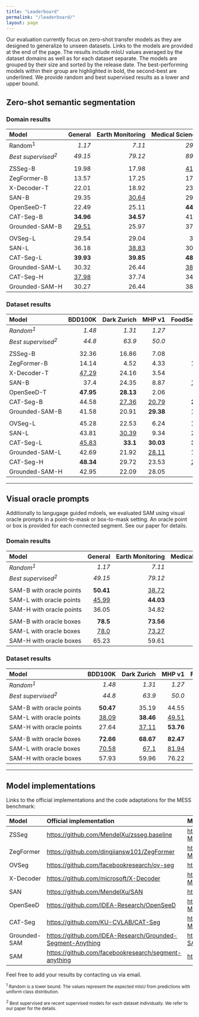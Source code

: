 ```yaml
---
title: "Leaderboard"
permalink: "/leaderboard/"
layout: page
---
```

<head>
<link rel="shortcut icon" type="image/png" href="favicon.png">
</head>

Our evaluation currently focus on zero-shot transfer models as they are designed to generalize to unseen datasets. Links to the models are provided at the end of the page. 
The results include mIoU values averaged by the dataset domains as well as for each dataset separate.
The models are grouped by their size and sorted by the release date. The best-performing models within their group are highlighted in bold, the second-best are underlined. 
We provide random and best supervised results as a lower and upper bound.

## Zero-shot semantic segmentation

### Domain results

| Model                       |   <nobr>General</nobr> | <nobr>Earth Monitoring</nobr>   | <nobr>Medical Sciences</nobr>   | <nobr>Engineering</nobr>   | <nobr>Agriculture and Biology</nobr>   |   <nobr>Mean</nobr> |
|:------------------------------|-----------------------:|--------------------------------:|--------------------------------:|---------------------------:|---------------------------------------:|--------------------:|
| <nobr>Random<sup>1</sup></nobr>         | *1.17*                 | *7.11*                          | *29.51*                         | *11.71*                    | *6.14*                                 |             *10.27* |
| *Best supervised<sup>2</sup>* |                *49.15* |              *79.12* |              *89.49* |       *67.66* |                     *81.94* |             *71.13* |
|                               |                       |
| <nobr>ZSSeg-B</nobr>        | 19.98                  | 17.98                           | <u>41.82</u>                    | 14.0                       | 22.32                                  |               22.73 |
| <nobr>ZegFormer-B</nobr>    | 13.57                  | 17.25                           | 17.47                           | 17.92                      | <u>25.78</u>                           |               17.57 |
| <nobr>X-Decoder-T</nobr>    | 22.01                  | 18.92                           | 23.28                           | 15.31                      | 18.17                                  |                19.8 |
| <nobr>SAN-B</nobr>          | 29.35                  | <u>30.64</u>                    | 29.85                           | 23.58                      | 15.07                                  |               26.74 |
| <nobr>OpenSeeD-T</nobr>     | 22.49                  | 25.11                           | **44.44**                       | 16.5                       | 10.35                                  |               24.33 |
| <nobr>CAT-Seg-B</nobr>      | **34.96**              | **34.57**                       | 41.65                           | <u>26.26</u>               | **29.32**                              |           **33.74** |
| <nobr>Grounded-SAM-B</nobr> | <u>29.51</u>           | 25.97                           | 37.38                           | **29.51**                  | 17.66                                  |        <u>28.52</u> |
| | |
| <nobr>OVSeg-L</nobr>        | 29.54                  | 29.04                           | 31.9                            | 14.16                      | 28.64                                  |               26.94 |
| <nobr>SAN-L</nobr>          | 36.18                  | <u>38.83</u>                    | 30.27                           | 16.95                      | 20.41                                  |               30.06 |
| <nobr>CAT-Seg-L</nobr>      | **39.93**              | **39.85**                       | **48.49**                       | 26.04                      | <u>34.06</u>                           |           **38.14** |
| <nobr>Grounded-SAM-L</nobr> | 30.32                  | 26.44                           | <u>38.69</u>                    | **29.25**                  | 17.73                                  |               29.05 |
| <nobr>CAT-Seg-H</nobr>      | <u>37.98</u>           | 37.74                           | 34.65                           | <u>29.04</u>               | **37.76**                              |        <u>35.66</u> |
| <nobr>Grounded-SAM-H</nobr> | 30.27                  | 26.44                           | 38.45                           | 28.16                      | 17.67                                  |               28.78 |

### Dataset results

| Model                       | <nobr>BDD100K</nobr>   | <nobr>Dark Zurich</nobr>   | <nobr>MHP v1</nobr>   | <nobr>FoodSeg103</nobr>   | <nobr>ATLANTIS</nobr>   | <nobr>DRAM</nobr>   | <nobr>iSAID</nobr>   | <nobr>ISPRS Potsdam</nobr>   | <nobr>WorldFloods</nobr>   | <nobr>FloodNet</nobr>   | <nobr>UAVid</nobr>   | <nobr>Kvasir-Instrument</nobr>   | <nobr>CHASE DB1</nobr>   | <nobr>CryoNuSeg</nobr>   | <nobr>PAXRay-4</nobr>   | <nobr>Corrosion CS</nobr>   | <nobr>DeepCrack</nobr>   | <nobr>PST900</nobr>   | <nobr>ZeroWaste-f</nobr>   | <nobr>SUIM</nobr>   | <nobr>CUB-200</nobr>   | <nobr>CWFID</nobr>   |   <nobr>Mean</nobr> |
|:------------------------------|-----------------------:|---------------------------:|----------------------:|--------------------------:|------------------------:|--------------------:|---------------------:|-----------------------------:|---------------------------:|------------------------:|---------------------:|---------------------------------:|-------------------------:|-------------------------:|------------------------:|----------------------------:|-------------------------:|----------------------:|---------------------------:|--------------------:|-----------------------:|---------------------:|--------------------:|
| *Random<sup>1</sup>*          | *1.48*                 | *1.31*                     | *1.27*                | *0.23*                    | *0.56*                  | *2.16*              | *0.56*               | *8.02*                       | *18.43*                    | *3.39*                  | *5.18*               | *27.99*                          | *27.25*                  | *31.25*                  | *31.53*                 | *9.3*                       | *26.52*                  | *4.52*                | *6.49*                     | *5.3*               | *0.06*                 | *13.08*              |             *10.27* |
| *Best supervised<sup>2</sup>* | *44.8* | *63.9* | *50.0* | *45.1* |    *42.22* | *45.71* | *65.3* |         *87.56* |       *92.71* |    *82.22* | *67.8* | *93.7* |     *97.05* |     *73.45* |    *93.77* |        *49.92* | *85.9* | *82.3* | *52.5* | *74.0* | *84.6* | *87.23* |             *70.99* |
|                               |
| <nobr>ZSSeg-B</nobr>          | 32.36                  | 16.86                      | 7.08                  | 8.17                      | 22.19                   | 33.19               | 3.8                  | 11.57                        | 23.25                      | 20.98                   | 30.27                | 46.93                            | <u>37.0</u>              | **38.7**                 | <u>44.66</u>            | 3.06                        | 25.39                    | 18.76                 | 8.78                       | <u>30.16</u>        | 4.35                   | 32.46                |               22.73 |
| <nobr>ZegFormer-B</nobr>      | 14.14                  | 4.52                       | 4.33                  | 10.01                     | 18.98                   | 29.45               | 2.68                 | 14.04                        | 25.93                      | 22.74                   | 20.84                | 27.39                            | 12.47                    | 11.94                    | 18.09                   | 4.78                        | 29.77                    | 19.63                 | 17.52                      | 28.28               | <u>16.8</u>            | 32.26                |               17.57 |
| <nobr>X-Decoder-T</nobr>      | <u>47.29</u>           | 24.16                      | 3.54                  | 2.61                      | 27.51                   | 26.95               | 2.43                 | 31.47                        | 26.23                      | 8.83                    | 25.65                | 55.77                            | 10.16                    | 11.94                    | 15.23                   | 1.72                        | 24.65                    | 19.44                 | 15.44                      | 24.75               | 0.51                   | 29.25                |                19.8 |
| <nobr>SAN-B</nobr>            | 37.4                   | 24.35                      | 8.87                  | <u>19.27</u>              | **36.51**               | 49.68               | 4.77                 | <u>37.56</u>                 | 31.75                      | **37.44**               | **41.65**            | <u>69.88</u>                     | 17.85                    | 11.95                    | 19.73                   | 3.13                        | <u>50.27</u>             | 19.67                 | **21.27**                  | 22.64               | **16.91**              | 5.67                 |               26.74 |
| <nobr>OpenSeeD-T</nobr>       | **47.95**              | **28.13**                  | 2.06                  | 9.0                       | 18.55                   | 29.23               | 1.45                 | 31.07                        | 30.11                      | 23.14                   | 39.78                | 59.69                            | **46.68**                | 33.76                    | 37.64                   | 13.38                       | 47.84                    | 2.5                   | 2.28                       | 19.45               | 0.13                   | 11.47                |               24.33 |
| <nobr>CAT-Seg-B</nobr>        | 44.58                  | <u>27.36</u>               | <u>20.79</u>          | **21.54**                 | <u>33.08</u>            | **62.42**           | **15.75**            | **41.89**                    | **39.47**                  | <u>35.12</u>            | <u>40.62</u>         | **70.68**                        | 25.38                    | 25.63                    | **44.94**               | <u>13.76</u>                | 49.14                    | <u>21.32</u>          | <u>20.83</u>               | **39.1**            | 3.4                    | **45.47**            |           **33.74** |
| <nobr>Grounded-SAM-B</nobr>   | 41.58                  | 20.91                      | **29.38**             | 10.48                     | 17.33                   | <u>57.38</u>        | <u>12.22</u>         | 26.68                        | <u>33.41</u>               | 19.19                   | 38.34                | 46.82                            | 23.56                    | <u>38.06</u>             | 41.07                   | **20.88**                   | **59.02**                | **21.39**             | 16.74                      | 14.13               | 0.43                   | <u>38.41</u>         |        <u>28.52</u> |
|                               |
| <nobr>OVSeg-L</nobr>          | 45.28                  | 22.53                      | 6.24                  | 16.43                     | 33.44                   | 53.33               | 8.28                 | 31.03                        | 31.48                      | 35.59                   | 38.8                 | 71.13                            | 20.95                    | 13.45                    | 22.06                   | 6.82                        | 16.22                    | <u>21.89</u>          | 11.71                      | 38.17               | 14.0                   | 33.76                |               26.94 |
| <nobr>SAN-L</nobr>            | 43.81                  | <u>30.39</u>               | 9.34                  | 24.46                     | **40.66**               | **68.44**           | 11.77                | **51.45**                    | <u>48.24</u>               | 39.26                   | **43.41**            | <u>72.18</u>                     | 7.64                     | 11.94                    | 29.33                   | 6.83                        | 23.65                    | 19.01                 | 18.32                      | 40.01               | <u>19.3</u>            | 1.91                 |               30.06 |
| <nobr>CAT-Seg-L</nobr>        | <u>45.83</u>           | **33.1**                   | **30.03**             | **30.47**                 | 33.6                    | <u>66.54</u>        | **16.09**            | <u>51.42</u>                 | **49.86**                  | <u>39.84</u>            | <u>42.02</u>         | **79.4**                         | 24.99                    | 35.06                    | **54.5**                | 16.87                       | 31.42                    | **25.26**             | **30.62**                  | **53.94**           | 9.24                   | <u>39.0</u>          |           **38.14** |
| <nobr>Grounded-SAM-L</nobr>   | 42.69                  | 21.92                      | <u>28.11</u>          | 10.76                     | 17.63                   | 60.8                | 12.38                | 27.76                        | 33.4                       | 19.28                   | 39.37                | 47.32                            | **25.16**                | **38.06**                | <u>44.22</u>            | **20.88**                   | **58.21**                | 21.23                 | 16.67                      | 14.3                | 0.43                   | 38.47                |               29.05 |
| <nobr>CAT-Seg-H</nobr>        | **48.34**              | 29.72                      | 23.53                 | <u>29.06</u>              | <u>40.43</u>            | 56.78               | 9.04                 | 49.37                        | 47.92                      | **40.98**               | 41.36                | 70.7                             | 13.37                    | 12.82                    | 41.72                   | 12.17                       | <u>57.69</u>             | 19.61                 | <u>26.71</u>               | <u>47.8</u>         | **19.49**              | **45.99**            |        <u>35.66</u> |
| <nobr>Grounded-SAM-H</nobr>   | 42.95                  | 22.09                      | 28.05                 | 9.97                      | 17.68                   | 60.86               | <u>12.44</u>         | 27.79                        | 33.23                      | 19.31                   | 39.41                | 46.97                            | <u>25.13</u>             | **38.06**                | 43.64                   | **20.88**                   | 53.74                    | 21.34                 | 16.68                      | 14.3                | 0.43                   | 38.29                |               28.78 |

---

## Visual oracle prompts

Additionally to langugage guided mdoels, we evaluated SAM using visual oracle prompts in a point-to-mask or box-to-mask setting. 
An oracle point or box is provided for each connected segment. See our paper for details.

### Domain results

| Model                       |   <nobr>General</nobr> | <nobr>Earth Monitoring</nobr>   | <nobr>Medical Sciences</nobr>   | <nobr>Engineering</nobr>   | <nobr>Agriculture and Biology</nobr>   |   <nobr>Mean</nobr> |
|:------------------------------|-----------------------:|--------------------------------:|--------------------------------:|---------------------------:|---------------------------------------:|--------------------:|
| *Random<sup>1</sup>*                      |                 *1.17* | *7.11*                          | *29.51*                         | *11.71*                    | *6.14*                                 |             *10.27* |
| *Best supervised<sup>2</sup>* |                *49.15* |              *79.12* |              *89.49* |       *67.66* |                     *81.94* |             *71.13* |
|                               |                       |
| <nobr>SAM-B with oracle points</nobr>  | **50.41**              | <u>38.72</u>                    | 43.7                            | 45.16                      | <u>57.84</u>                           |        <u>46.59</u> |
| <nobr>SAM-L with oracle points</nobr>  | <u>45.99</u>           | **44.03**                       | <u>55.74</u>                    | **50.0**                   | **58.23**                              |           **49.99** |
| <nobr>SAM-H with oracle points</nobr>  | 36.05                  | 34.82                           | **59.58**                       | <u>47.35</u>               | 39.91                                  |                43.0 |
|                               |                       |
| <nobr>SAM-B with oracle boxes</nobr>   | **78.5**               | **73.56**                       | **68.14**                       | **73.29**                  | <u>86.0</u>                            |           **75.67** |
| <nobr>SAM-L with oracle boxes</nobr>   | <u>78.0</u>            | <u>73.27</u>                    | 64.98                           | <u>73.09</u>               | **86.99**                              |        <u>74.97</u> |
| <nobr>SAM-H with oracle boxes</nobr>   | 65.23                  | 59.61                           | <u>66.58</u>                    | 66.4                       | 78.63                                  |               66.55 |


### Dataset results

| Model                                 | <nobr>BDD100K</nobr>   | <nobr>Dark Zurich</nobr>   | <nobr>MHP v1</nobr>   | <nobr>FoodSeg103</nobr>   | <nobr>ATLANTIS</nobr>   | <nobr>DRAM</nobr>   | <nobr>iSAID</nobr>   | <nobr>ISPRS Potsdam</nobr>   | <nobr>WorldFloods</nobr>   | <nobr>FloodNet</nobr>   | <nobr>UAVid</nobr>   | <nobr>Kvasir-Instrument</nobr>   | <nobr>CHASE DB1</nobr>   | <nobr>CryoNuSeg</nobr>   | <nobr>PAXRay-4</nobr>   | <nobr>Corrosion CS</nobr>   | <nobr>DeepCrack</nobr>   | <nobr>PST900</nobr>   | <nobr>ZeroWaste-f</nobr>   | <nobr>SUIM</nobr>   | <nobr>CUB-200</nobr>   | <nobr>CWFID</nobr>   |   <nobr>Mean</nobr> |
|:--------------------------------------|-----------------------:|---------------------------:|----------------------:|--------------------------:|------------------------:|--------------------:|---------------------:|-----------------------------:|---------------------------:|------------------------:|---------------------:|---------------------------------:|-------------------------:|-------------------------:|------------------------:|----------------------------:|-------------------------:|----------------------:|---------------------------:|--------------------:|-----------------------:|---------------------:|--------------------:|
| *Random<sup>1</sup>*                  | *1.48*                 | *1.31*                     | *1.27*                | *0.23*                    | *0.56*                  | *2.16*              | *0.56*               | *8.02*                       | *18.43*                    | *3.39*                  | *5.18*               | *27.99*                          | *27.25*                  | *31.25*                  | *31.53*                 | *9.3*                       | *26.52*                  | *4.52*                | *6.49*                     | *5.3*               | *0.06*                 | *13.08*              |             *10.27* |
| *Best supervised<sup>2</sup>*         | *44.8* | *63.9* | *50.0* | *45.1* |    *42.22* | *45.71* | *65.3* |         *87.56* |       *92.71* |    *82.22* | *67.8* | *93.7* |     *97.05* |     *73.45* |    *93.77* |        *49.92* | *85.9* | *82.3* | *52.5* | *74.0* | *84.6* | *87.23* |             *70.99* |
|                                       |
| <nobr>SAM-B with oracle points</nobr> | **50.47**              | 35.19                      | 44.55                 | **58.48**                 | **61.5**                | **52.29**           | 21.54                | <u>38.93</u>                 | **32.36**                  | **58.83**               | **41.93**            | 67.25                            | **37.1**                 | 23.95                    | 46.51                   | <u>35.99</u>                | 47.16                    | 36.39                 | <u>61.09</u>               | **64.71**           | <u>64.35</u>           | **44.47**            |        <u>46.59</u> |
| <nobr>SAM-L with oracle points</nobr> | <u>38.09</u>           | **38.46**                  | <u>49.51</u>          | <u>46.85</u>              | <u>53.68</u>            | <u>49.34</u>        | <u>45.03</u>         | **41.58**                    | <u>nan</u>                 | <u>53.87</u>            | <u>35.65</u>         | **85.35**                        | 30.68                    | <u>51.63</u>             | <u>55.29</u>            | **42.75**                   | <u>48.82</u>             | <u>46.56</u>          | **61.86**                  | <u>55.68</u>        | **75.1**               | <u>43.91</u>         |           **49.99** |
| <nobr>SAM-H with oracle points</nobr> | 27.64                  | <u>37.11</u>               | **53.76**             | 31.02                     | 35.69                   | 31.1                | **52.65**            | 29.34                        | <u>nan</u>                 | 33.78                   | 23.5                 | <u>84.22</u>                     | <u>33.35</u>             | **64.11**                | **56.62**               | 34.54                       | **55.08**                | **55.76**             | 43.99                      | 28.54               | 48.91                  | 42.3                 |                43.0 |
|                                       |
| <nobr>SAM-B with oracle boxes</nobr>  | **72.66**              | **68.67**                  | **82.47**             | **86.37**                 | **81.64**               | <u>79.2</u>         | **75.53**            | **68.65**                    | **nan**                    | <u>76.49</u>            | **73.59**            | <u>92.58</u>                     | 22.59                    | **85.23**                | **72.17**               | **67.01**                   | 66.49                    | **75.46**             | <u>84.22</u>               | <u>86.42</u>        | <u>86.88</u>           | **84.7**             |           **75.67** |
| <nobr>SAM-L with oracle boxes</nobr>  | <u>70.58</u>           | <u>67.1</u>                | <u>81.94</u>          | <u>85.44</u>              | <u>81.36</u>            | **81.6**            | <u>75.0</u>          | <u>68.5</u>                  | **nan**                    | **76.78**               | <u>72.81</u>         | **93.5**                         | <u>22.82</u>             | <u>76.1</u>              | <u>67.49</u>            | <u>64.15</u>                | **69.35**                | <u>73.97</u>          | **84.9**                   | **87.43**           | **89.48**              | <u>84.05</u>         |        <u>74.97</u> |
| <nobr>SAM-H with oracle boxes</nobr>  | 57.93                  | 59.96                      | 76.22                 | 60.2                      | 68.82                   | 68.26               | 73.72                | 52.04                        | **nan**                    | 59.4                    | 53.29                | 91.03                            | **33.41**                | 75.16                    | 66.73                   | 56.75                       | <u>66.55</u>             | 67.78                 | 74.52                      | 67.85               | 84.71                  | 83.32                |               66.55 |


---

## Model implementations

Links to the official implementations and the code adaptations for the MESS benchmark:

| Model | Official implementation                                      | MESS adaptation                                      |
|:------|:-------------------------------------------------------------|:-----------------------------------------------------|
| ZSSeg | <https://github.com/MendelXu/zsseg.baseline>                 | <https://github.com/blumenstiel/zsseg.baseline-MESS> |
| ZegFormer | <https://github.com/dingjiansw101/ZegFormer>                 | <https://github.com/blumenstiel/ZegFormer-MESS>      |
| OVSeg | <https://github.com/facebookresearch/ov-seg>                 | <https://github.com/blumenstiel/ov-seg-MESS>         |
| X-Decoder | <https://github.com/microsoft/X-Decoder>                     | <https://github.com/blumenstiel/X-Decoder-MESS>      |
| SAN | <https://github.com/MendelXu/SAN>                            | <https://github.com/blumenstiel/SAN-MESS>            |
| OpenSeeD | <https://github.com/IDEA-Research/OpenSeeD>                  | <https://github.com/blumenstiel/OpenSeeD-MESS>       |
| CAT-Seg | <https://github.com/KU-CVLAB/CAT-Seg>                        | <https://github.com/blumenstiel/CAT-Seg-MESS>        |
| Grounded-SAM | <https://github.com/IDEA-Research/Grounded-Segment-Anything> | <https://github.com/blumenstiel/Grounded-SAM-MESS>   |
| SAM | <https://github.com/facebookresearch/segment-anything>       | <https://github.com/blumenstiel/SAM-MESS>            | 

Feel free to add your results by contacting us via email.

<small><sup>1</sup> Random is a lower bound. The values represent the expected mIoU from predictions with uniform class distribution.</small>

<small><sup>2</sup> Best supervised are recent supervised models for each dataset individually. We refer to our paper for the details.</small>
